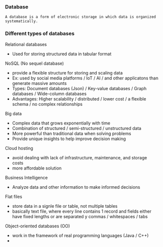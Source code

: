 
### Database
`A database is a form of electronic storage in which data is organized systematically.`

### Different types of databases
Relational databases
- Used for storing structured data in tabular format

NoSQL (No sequel database)
- provide a flexible structure for storing and scaling data
- Ex: used by social media platforms / IoT / AI / and other applicatons than generate massive amounts
- Types: Document databases (Json) / Key-value databases / Graph databases / Wide-column databases
- Advantages: Higher scalability / distributed / lower cost / a flexible schema / no complex relationships

Big data
- Complex data that grows exponentially with time
- Combination of structured / semi-structured / unstructured data
- More powerful than traditional data when solving problems
- Provide unique insights to help improve decision making

Cloud hosting
- avoid dealing with lack of infrastructure, maintenance, and storage costs
- more affordable solution

Business Intelligence
- Analyze data and other information to make informed decisions

Flat files
- store data in a signle file or table, not multiple tables
- basically text file, where every line contains 1 record and fields either have fixed lengths or are separated y commas / whitespaces / tabs

Object-oriented databases (OO)
- work in the framework of real programming languages (Java / C++)
- 
